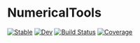 # NumericalTools

[![Stable](https://img.shields.io/badge/docs-stable-blue.svg)](https://physcxia.github.io/NumericalTools.jl/stable/)
[![Dev](https://img.shields.io/badge/docs-dev-blue.svg)](https://physcxia.github.io/NumericalTools.jl/dev/)
[![Build Status](https://github.com/physcxia/NumericalTools.jl/actions/workflows/CI.yml/badge.svg?branch=main)](https://github.com/physcxia/NumericalTools.jl/actions/workflows/CI.yml?query=branch%3Amain)
[![Coverage](https://codecov.io/gh/physcxia/NumericalTools.jl/branch/main/graph/badge.svg)](https://codecov.io/gh/physcxia/NumericalTools.jl)
